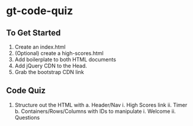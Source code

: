 # gt-code-quiz


## To Get Started

1. Create an index.html
2. (Optional) create a high-scores.html
3. Add boilerplate to both HTML documents
4. Add jQuery CDN to the Head.
5. Grab the bootstrap CDN link

## Code Quiz

1. Structure out the HTML with
    a. Header/Nav
        i. High Scores link
        ii. Timer
    b. Containers/Rows/Columns with IDs to manipulate
        i. Welcome
        ii. Questions
    